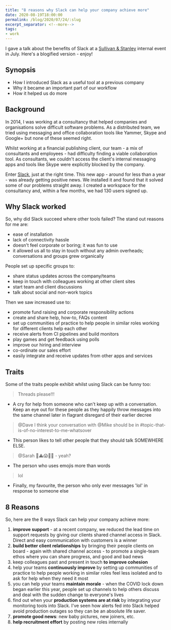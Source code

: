 ```yaml
---
title: "8 reasons why Slack can help your company achieve more"
date: 2020-08-19T18:00:00
permalink: /blog/2020/07/24/:slug
excerpt_separator: <!--more-->
tags:
- work
---
```


I gave a talk about the benefits of Slack at a [Sullivan & Stanley](https://www.sullivanstanley.com) internal event in July. Here's a blogified version - enjoy!
<!--more-->

## Synopsis

* How I introduced Slack as a useful tool at a previous company
* Why it became an important part of our workflow
* How it helped us do more

## Background

In 2014, I was working at a consultancy that helped companies and organisations solve difficult software problems. As a distributed team, we tried using messaging and office collaboration tools like Yammer, Skype and Google+ but none of these seemed right.

Whilst working at a financial publishing client, our team - a mix of consultants and employees - had difficulty finding a viable collaboration tool. As consultants, we couldn't access the client's internal messaging apps and tools like Skype were explicitly blocked by the company.

Enter [Slack](www.slack.com), just at the right time. This new app - around for less than a year - was already getting positive news. We installed it and found that it solved some of our problems straight away. I created a workspace for the consultancy and, within a few months, we had 130 users signed up.

## Why Slack worked

So, why did Slack succeed where other tools failed? The stand out reasons for me are:

- ease of installation
- lack of connectivity hassle
- doesn't feel corporate or boring; it was fun to use
- it allowed us all to stay in touch without any admin overheads; conversations and groups grew organically

People set up specific groups to:

- share status updates across the company/teams
- keep in touch with colleagues working at other client sites
- start team and client discussions
- talk about social and non-work topics

Then we saw increased use to:

- promote fund raising and corporate responsibility actions
- create and share help, how-to, FAQs content
- set up communities of practice to help people in similar roles working for different clients help each other
- receive alerts from CI pipelines and build monitors
- play games and get feedback using polls
- improve our hiring and interview
- co-ordinate our sales effort
- easily integrate and receive updates from other apps and services

## Traits

Some of the traits people exhibit whilst using Slack can be funny too:

> Threads please!!!

* A cry for help from someone who can't keep up with a conversation. Keep an eye out for these people as they happily throw messages into the same channel later in flagrant disregard of their earlier decree

> @Dave I think your conversation with @Mike should be in #topic-that-is-of-no-interest-to-me-whatsover

- This person likes to tell other people that they should talk SOMEWHERE ELSE.

> @Sarah 🤬⚠️😱🧛‍♂️ - yeah?

- The person who uses emojis more than words

> lol

- Finally, my favourite, the person who only ever messages 'lol' in response to someone else

## 8 Reasons

So, here are the 8 ways Slack can help your company achieve more:

1. **improve support** - at a recent company, we reduced the lead time on support requests by giving our clients shared channel access in Slack. Direct and easy communication with customers is a winner
2. **build better client relationships** by bringing their people clients on board - again with shared channel access - to promote a single-team ethos where you can share progress, and good and bad news
3. keep colleagues past and present in touch **to improve cohesion**
4. help your teams **continuously improve** by setting up communities of practice to help people working in similar roles feel less isolated and to ask for help when they need it most
5. you can help your teams **maintain morale** - when the COVID lock down began earlier this year, people set up channels to help others discuss and deal with the sudden change to everyone's lives
6. find out when your **production systems are at risk** by integrating your monitoring tools into Slack. I've seen how alerts fed into Slack helped avoid production outages so they can be an absolute life saver.
7. **promote good news**:  new baby pictures, new joiners, etc.
8. **help recruitment effort** by posting new roles internally